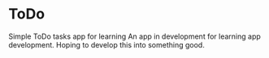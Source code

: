 # ToDo
Simple ToDo tasks app for learning
An app in development for learning app development. Hoping to develop this into something good.

